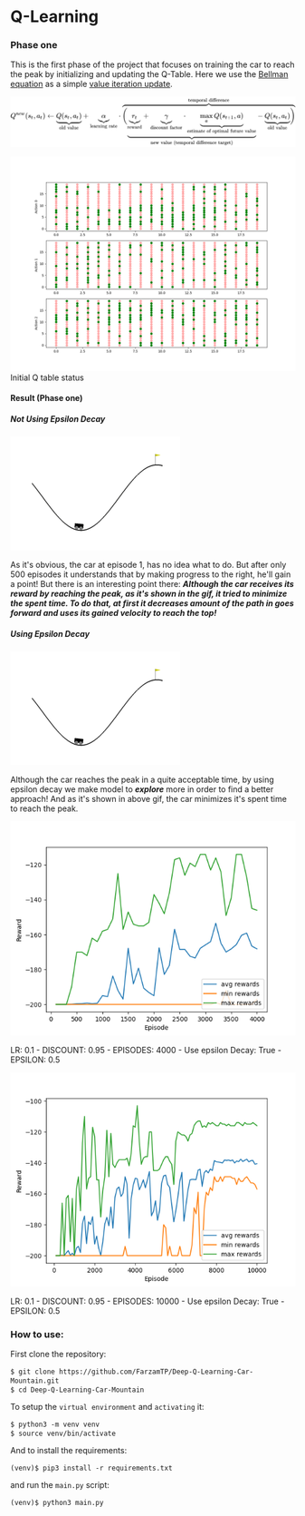 # Q-Learning

### Phase one
This is the first phase of the project that focuses on training the car to reach the peak by initializing and updating the Q-Table.
Here we use the [Bellman equation](https://en.wikipedia.org/wiki/Bellman_equation) as a simple [value iteration update](https://en.wikipedia.org/wiki/Markov_decision_process#Value_iteration).

![Bellman equation](./images/Bellman-Equation.svg)

![initial q_table status](./graphs/LR:%200.1%20-%20DISCOUNT:%200.95%20-%20EPISODES:%201000%20-%20Use%20epsilon%20Decay:%20True%20-%20EPSILON:%200.5.png)
Initial Q table status

#### Result (Phase one)
##### Not Using Epsilon Decay
![phase one gif](./gifs/phase_one.gif)

As it's obvious, the car at episode 1, has no idea what to do. But after only 500 episodes 
it understands that by making progress to the right, he'll gain a point!
But there is an interesting point there:
***Although the car receives its reward by reaching the peak, as it's shown in the gif, it tried to minimize the spent time. To do that, at first it decreases amount of the path in goes forward and uses its gained velocity to reach the top!***

##### Using Epsilon Decay
![phase one gif](./gifs/phase_one_epsilon_decay.gif)

Although the car reaches the peak in a quite acceptable time, by using epsilon decay we make model to ***explore*** more in order to find a better approach!
And as it's shown in above gif, the car minimizes it's spent time to reach the peak.

![LR: 0.1 - DISCOUNT: 0.95 - EPISODES: 4000 - Use epsilon Decay: True - EPSILON: 0.5.png](./plots/LR:%200.1%20-%20DISCOUNT:%200.95%20-%20EPISODES:%204000%20-%20Use%20epsilon%20Decay:%20True%20-%20EPSILON:%200.5.png)

LR: 0.1 - DISCOUNT: 0.95 - EPISODES: 4000 - Use epsilon Decay: True - EPSILON: 0.5


![LR: 0.1 - DISCOUNT: 0.95 - EPISODES: 10000 - Use epsilon Decay: True - EPSILON: 0.5.png](./plots/LR:%200.1%20-%20DISCOUNT:%200.95%20-%20EPISODES:%2010000%20-%20Use%20epsilon%20Decay:%20True%20-%20EPSILON:%200.5.png)

LR: 0.1 - DISCOUNT: 0.95 - EPISODES: 10000 - Use epsilon Decay: True - EPSILON: 0.5


### How to use:
First clone the repository:
```shell script
$ git clone https://github.com/FarzamTP/Deep-Q-Learning-Car-Mountain.git
$ cd Deep-Q-Learning-Car-Mountain
```
To setup the `virtual environment` and `activating` it:
```shell script
$ python3 -m venv venv
$ source venv/bin/activate
```

And to install the requirements:
```shell script
(venv)$ pip3 install -r requirements.txt
```

and run the `main.py` script:
```shell script
(venv)$ python3 main.py
```